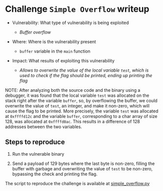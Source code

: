 # Challenge `Simple Overflow` writeup

- Vulnerability: What type of vulnerability is being exploited
  - _Buffer overflow_

- Where: Where is the vulnerability present
  - `buffer` variable in the `main` function

- Impact: What results of exploiting this vulnerability
    - _Allows to overwrite the value of the local variable `test`, which is used to check if the flag should be printed, ending up printing the flag_

NOTE: After analyzing both the source code and the binary using a debugger, it was found that the local variable `test` was allocated on the stack right after the variable `buffer`, so, by overflowing the buffer, we could overwrite the value of `test`, an integer, and make it non-zero, which will cause the flag to be printed. More precisely, the variable `test` was allocated at `0xffffd12c` and the variable `buffer`, corresponding to a char array of size 128, was allocated at `0xffffd0ac`. This results in a difference of 128 addresses between the two variables.

## Steps to reproduce

1. Run the vulnerable binary

2. Send a payload of 129 bytes where the last byte is non-zero, filling the buffer with garbage and overwriting the value of `test` to be non-zero, bypassing the check and printing the flag.

The script to reproduce the challenge is available at [simple_overflow.py](simple_overflow.py)